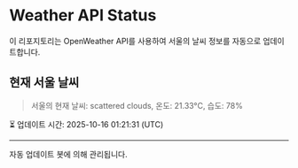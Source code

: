 
# Weather API Status

이 리포지토리는 OpenWeather API를 사용하여 서울의 날씨 정보를 자동으로 업데이트합니다.

## 현재 서울 날씨
> 서울의 현재 날씨: scattered clouds, 온도: 21.33°C, 습도: 78%

⏳ 업데이트 시간: 2025-10-16 01:21:31 (UTC)

---
자동 업데이트 봇에 의해 관리됩니다.
